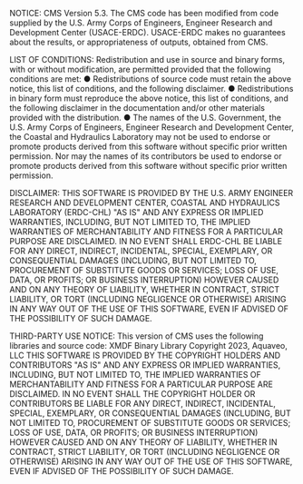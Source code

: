 NOTICE:
CMS Version 5.3.  The CMS code has been modified from code supplied by the U.S. Army Corps
of Engineers, Engineer Research and Development Center (USACE-ERDC).  USACE-ERDC makes no
guarantees about the results, or appropriateness of outputs, obtained from CMS.  

LIST OF CONDITIONS:
Redistribution and use in source and binary forms, with or without modification, are
permitted provided that the following conditions are met:
● Redistributions of source code must retain the above notice, this list of conditions, and
the following disclaimer.
● Redistributions in binary form must reproduce the above notice, this list of conditions,
and the following disclaimer in the documentation and/or other materials provided with the
distribution.
● The names of the U.S. Government, the U.S. Army Corps of Engineers, Engineer Research and
Development Center, the Coastal and Hydraulics Laboratory may not be used to endorse or
promote products derived from this software without specific prior written permission.  Nor
may the names of its contributors be used to endorse or promote products derived from this
software without specific prior written permission.

DISCLAIMER:
THIS SOFTWARE IS PROVIDED BY THE U.S. ARMY ENGINEER RESEARCH AND DEVELOPMENT CENTER, COASTAL
AND HYDRAULICS LABORATORY (ERDC-CHL) "AS IS" AND ANY EXPRESS OR IMPLIED WARRANTIES,
INCLUDING, BUT NOT LIMITED TO, THE IMPLIED WARRANTIES OF MERCHANTABILITY AND FITNESS FOR A
PARTICULAR PURPOSE ARE DISCLAIMED. IN NO EVENT SHALL ERDC-CHL BE LIABLE FOR ANY DIRECT,
INDIRECT, INCIDENTAL, SPECIAL, EXEMPLARY, OR CONSEQUENTIAL DAMAGES (INCLUDING, BUT NOT
LIMITED TO, PROCUREMENT OF SUBSTITUTE GOODS OR SERVICES; LOSS OF USE, DATA, OR PROFITS; OR
BUSINESS INTERRUPTION) HOWEVER CAUSED AND ON ANY THEORY OF LIABILITY, WHETHER IN CONTRACT,
STRICT LIABILITY, OR TORT (INCLUDING NEGLIGENCE OR OTHERWISE) ARISING IN ANY WAY OUT OF THE
USE OF THIS SOFTWARE, EVEN IF ADVISED OF THE POSSIBILITY OF SUCH DAMAGE.

THIRD-PARTY USE NOTICE:
This version of CMS uses the following libraries and source code:
XMDF Binary Library
    Copyright 2023, Aquaveo, LLC
    THIS SOFTWARE IS PROVIDED BY THE COPYRIGHT HOLDERS AND CONTRIBUTORS "AS IS" AND ANY 
    EXPRESS OR IMPLIED WARRANTIES, INCLUDING, BUT NOT LIMITED TO, THE IMPLIED WARRANTIES OF 
    MERCHANTABILITY AND FITNESS FOR A PARTICULAR PURPOSE ARE DISCLAIMED. IN NO EVENT SHALL 
    THE COPYRIGHT HOLDER OR CONTRIBUTORS BE LIABLE FOR ANY DIRECT, INDIRECT, INCIDENTAL, 
    SPECIAL, EXEMPLARY, OR CONSEQUENTIAL DAMAGES (INCLUDING, BUT NOT LIMITED TO, PROCUREMENT 
    OF SUBSTITUTE GOODS OR SERVICES; LOSS OF USE, DATA, OR PROFITS; OR BUSINESS INTERRUPTION) 
    HOWEVER CAUSED AND ON ANY THEORY OF LIABILITY, WHETHER IN CONTRACT, STRICT LIABILITY, OR 
    TORT (INCLUDING NEGLIGENCE OR OTHERWISE) ARISING IN ANY WAY OUT OF THE USE OF THIS 
    SOFTWARE, EVEN IF ADVISED OF THE POSSIBILITY OF SUCH DAMAGE.

